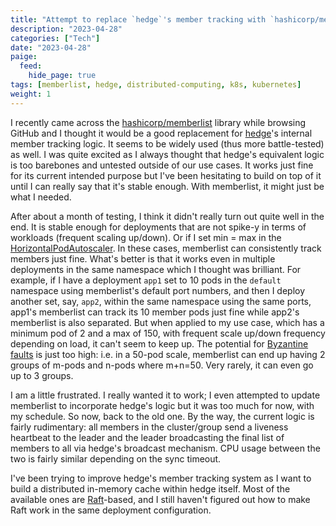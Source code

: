 ```yaml
---
title: "Attempt to replace `hedge`'s member tracking with `hashicorp/memberlist`"
description: "2023-04-28"
categories: ["Tech"]
date: "2023-04-28"
paige:
  feed:
    hide_page: true
tags: [memberlist, hedge, distributed-computing, k8s, kubernetes]
weight: 1
---
```


I recently came across the [hashicorp/memberlist](https://github.com/hashicorp/memberlist) library while browsing GitHub and I thought it would be a good replacement for [hedge](https://github.com/flowerinthenight/hedge)'s internal member tracking logic. It seems to be widely used (thus more battle-tested) as well. I was quite excited as I always thought that hedge's equivalent logic is too barebones and untested outside of our use cases. It works just fine for its current intended purpose but I've been hesitating to build on top of it until I can really say that it's stable enough. With memberlist, it might just be what I needed.

After about a month of testing, I think it didn't really turn out quite well in the end. It is stable enough for deployments that are not spike-y in terms of workloads (frequent scaling up/down). Or if I set min = max in the [HorizontalPodAutoscaler](https://kubernetes.io/docs/tasks/run-application/horizontal-pod-autoscale/). In these cases, memberlist can consistently track members just fine. What's better is that it works even in multiple deployments in the same namespace which I thought was brilliant. For example, if I have a deployment `app1` set to 10 pods in the `default` namespace using memberlist's default port numbers, and then I deploy another set, say, `app2`, within the same namespace using the same ports, app1's memberlist can track its 10 member pods just fine while app2's memberlist is also separated. But when applied to my use case, which has a minimum pod of 2 and a max of 150, with frequent scale up/down frequency depending on load, it can't seem to keep up. The potential for [Byzantine faults](https://en.wikipedia.org/wiki/Byzantine_fault) is just too high: i.e. in a 50-pod scale, memberlist can end up having 2 groups of m-pods and n-pods where m+n=50. Very rarely, it can even go up to 3 groups.

I am a little frustrated. I really wanted it to work; I even attempted to update memberlist to incorporate hedge's logic but it was too much for now, with my schedule. So now, back to the old one. By the way, the current logic is fairly rudimentary: all members in the cluster/group send a liveness heartbeat to the leader and the leader broadcasting the final list of members to all via hedge's broadcast mechanism. CPU usage between the two is fairly similar depending on the sync timeout.

I've been trying to improve hedge's member tracking system as I want to build a distributed in-memory cache within hedge itself. Most of the available ones are [Raft](https://raft.github.io/)-based, and I still haven't figured out how to make Raft work in the same deployment configuration.

<br>
